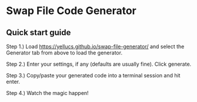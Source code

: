 # Swap File Code Generator

## Quick start guide

Step 1.) Load https://yellucs.github.io/swap-file-generator/ and select the Generator tab from above to load the generator.

Step 2.) Enter your settings, if any (defaults are usually fine). Click generate.

Step 3.) Copy/paste your generated code into a terminal session and hit enter.

Step 4.) Watch the magic happen!
